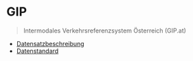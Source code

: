 # GIP

> Intermodales Verkehrsreferenzsystem Österreich (GIP.at)

- [Datensatzbeschreibung](https://www.gip.gv.at/assets/downloads/2304_dokumentation_gipat_ogd.pdf)
- [Datenstandard](https://www.gip.gv.at/assets/downloads/GIP_Datenstandard_2.3.3.pdf)
